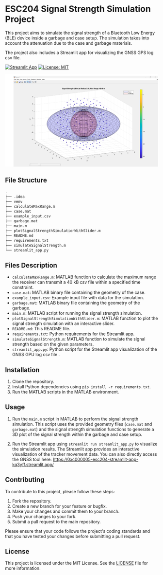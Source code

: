 # ESC204 Signal Strength Simulation Project

This project aims to simulate the signal strength of a Bluetooth Low Energy (BLE) device inside a garbage and case setup. The simulation takes into account the attenuation due to the case and garbage materials.

The project also includes a Streamlit app for visualizing the GNSS GPS log csv file.

[![Streamlit App](https://static.streamlit.io/badges/streamlit_badge_black_white.svg)](https://0xc000005-esc204-streamlit-app-kq3yff.streamlit.app/)
[![License: MIT](https://img.shields.io/badge/License-MIT-yellow.svg)](https://opensource.org/licenses/MIT)


![Simulation Screenshot](https://raw.githubusercontent.com/0xC000005/ESC204/main/screenshot.png)

## File Structure

```angular2html
.
├── .idea
├── venv
├── calculateMaxRange.m
├── case.mat
├── example_input.csv
├── garbage.mat
├── main.m
├── plotSignalStrengthSimulationWithSlider.m
├── README.md
├── requirements.txt
├── simulateSignalStrength.m
└── streamlit_app.py
```


## Files Description

- `calculateMaxRange.m`: MATLAB function to calculate the maximum range the receiver can transmit a 40 kB csv file within a specified time constraint.
- `case.mat`: MATLAB binary file containing the geometry of the case.
- `example_input.csv`: Example input file with data for the simulation.
- `garbage.mat`: MATLAB binary file containing the geometry of the garbage.
- `main.m`: MATLAB script for running the signal strength simulation.
- `plotSignalStrengthSimulationWithSlider.m`: MATLAB function to plot the signal strength simulation with an interactive slider.
- `README.md`: This README file.
- `requirements.txt`: Python requirements for the Streamlit app.
- `simulateSignalStrength.m`: MATLAB function to simulate the signal strength based on the given parameters.
- `streamlit_app.py`: Python script for the Streamlit app visualization of the GNSS GPU log csv file .

## Installation

1. Clone the repository.
2. Install Python dependencies using `pip install -r requirements.txt`.
3. Run the MATLAB scripts in the MATLAB environment.

## Usage

1. Run the `main.m` script in MATLAB to perform the signal strength simulation. This script uses the provided geometry files (`case.mat` and `garbage.mat`) and the signal strength simulation functions to generate a 3D plot of the signal strength within the garbage and case setup.

2. Run the Streamlit app using `streamlit run streamlit_app.py` to visualize the simulation results. The Streamlit app provides an interactive visualization of the tracker movement data. You can also directly access the GNSS tool here: https://0xc000005-esc204-streamlit-app-kq3yff.streamlit.app/

## Contributing

To contribute to this project, please follow these steps:

1. Fork the repository.
2. Create a new branch for your feature or bugfix.
3. Make your changes and commit them to your branch.
4. Push your changes to your fork.
5. Submit a pull request to the main repository.

Please ensure that your code follows the project's coding standards and that you have tested your changes before submitting a pull request.

## License

This project is licensed under the MIT License. See the [LICENSE](LICENSE) file for more information.

